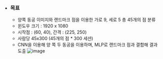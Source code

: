 - ### 목표
	- 양쪽 동공 이미지와 랜드마크 점을 이용한 가로 9, 세로 5 총 45개의 점 분류
	- 윈도우 크기 : 1920 x 1080
	- 시작점 : (60, 40), 간격 : (225, 250)
	- 사람당 45x300 (45개의 점 * 300 세션)
	- CNN을 이용해 양 쪽 두 동공을 이용하며, MLP로 랜드마크 점과 결합해 결과 도출
![image](https://github.com/user-attachments/assets/e224e152-f6e5-40af-8705-ebb99a3e4216)

